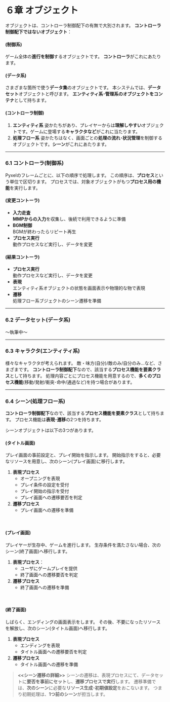 # ６章 オブジェクト

オブジェクトは、コントローラ制御配下の有無で大別されます。
**コントローラ制御配下ではないオブジェクト**：
#### (制御系)
ゲーム全体の**進行を制御**するオブジェクトです。
**コントローラ**がこれにあたります。

#### (データ系)
さまざまな箇所で使う**データ集**のオブジェクトです。
本システムでは、**データセット**オブジェクトと呼びます。
**エンティティ系･管理系のオブジェクトをコンテナ**として持ちます。

#### (コントローラ制御)
1. **エンティティ系**
姿かたちがあり、プレイヤーからは**理解しやすい**オブジェクトです。ゲームに登場する**キャラクタなど**がこれに当たります。
1. **処理フロー系**
姿かたちはなく、画面ごとの**処理の流れ･状況管理**を制御するオブジェクトです。**シーン**がこれにあたります。

---
### 6.1 コントローラ(制御系)
Pyxelのフレームごとに、以下の順序で処理します。
この順序は、**プロセス**という単位で区切ります。
プロセスでは、対象オブジェクトがもつ**プロセス用の機能**を実行します。

#### (変更コントーラ)
- **入力走査**<br>**MMPからの入力**を収集し、後続で利用できるように準備
- **BGM制御**<br>BGMが終わったらリピート再生
- **プロセス実行**<br>動作プロセスなど実行し、データを変更

#### (結果コントーラ)
- **プロセス実行**<br>動作プロセスなど実行し、データを変更
- **表現**<br>エンティティ系オブジェクトの状態を画面表示や物理的な物で表現
- **遷移**<br>処理フロー系ブジェクトのシーン遷移を準備


---
### 6.2 データセット(データ系)
～執筆中～

---
### 6.3 キャラクタ(エンティティ系)
様々なキャラクタが考えられます。
敵・味方(自分)/敵のみ/自分のみ...など、さまざまです。
**コントローラ制御配下**なので、該当する**プロセス機能を要素クラス**として持ちます。
処理内容ごとにプロセス機能を用意するので、**多くのプロセス機能**(移動/発射/衝突･命中/通過など)を持つ場合があります。

---
### 6.4 シーン(処理フロー系)

**コントローラ制御配下**なので、該当する**プロセス機能を要素クラス**として持ちます。
プロセス機能は**表現･遷移**の2つを持ちます。

シーンオブジェクトは以下の3つがあります。
#### (タイトル画面)
プレイ画面の事前設定と、プレイ開始を指示します。
開始指示をすると、必要なリソースを用意し、次のシーン(プレイ画面)に移行します。
1. **表現プロセス**
     - オープニングを表現
     - プレイ条件の設定を受付
     - プレイ開始の指示を受付
     - プレイ画面への遷移要否を判定
1. **遷移プロセス**
     - プレイ画面への遷移を準備
</br>

#### (プレイ画面)
プレイヤーが生存中、ゲームを進行します。
生存条件を満たさない場合、次のシーン(終了画面)へ移行します。
1. **表現プロセス**：<br>
     - ユーザにゲームプレイを提供
     - 終了画面への遷移要否を判定
1. **遷移プロセス**
     - 終了画面への遷移を準備
</br>

#### (終了画面)
しばらく、エンディングの画面表示をします。
その後、不要になったリソースを解放し、次のシーン(タイトル画面)へ移行します。
1. **表現プロセス**
   - エンディングを表現
   - タイトル画面への遷移要否を判定
1. **遷移プロセス**
   - タイトル画面への遷移を準備

> **<<シーン遷移の詳細>>**
> シーンの遷移は、表現プロセスにて、データセットに**要否を事前にセット**し、**遷移プロセスで実行**します。
> 遷移準備では、**次のシーン**に必要な**リソース生成･初期値設定**をおこないます。
> つまり初期処理は、**1つ前のシーン**が担当します。